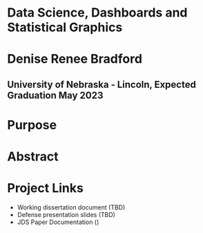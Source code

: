 # Data Science, Dashboards and Statistical Graphics
# Denise Renee Bradford

## University of Nebraska - Lincoln, Expected Graduation May 2023

# Purpose

# Abstract

# Project Links

- Working dissertation document (TBD)
- Defense presentation slides (TBD)
- JDS Paper Documentation ()
